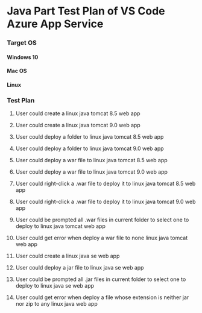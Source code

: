 # Java Part Test Plan of VS Code Azure App Service

### Target OS

#### Windows 10

#### Mac OS

#### Linux

### Test Plan

1. User could create a linux java tomcat 8.5 web app

2. User could create a linux java tomcat 9.0 web app

3. User could deploy a folder to linux java tomcat 8.5 web app

4. User could deploy a folder to linux java tomcat 9.0 web app

5. User could deploy a war file to linux java tomcat 8.5 web app

6. User could deploy a war file to linux java tomcat 9.0 web app

7. User could right-click a .war file to deploy it to linux java tomcat 8.5 web app

8. User could right-click a .war file to deploy it to linux java tomcat 9.0 web app

9. User could be prompted all .war files in current folder to select one to deploy to linux java tomcat web app

10. User could get error when deploy a war file to none linux java tomcat web app

11. User could create a linux java se web app

12. User could deploy a jar file to linux java se web app

13. User could be prompted all .jar files in current folder to select one to deploy to linux java se web app

14. User could get error when deploy a file whose extension is neither jar nor zip to any linux java web app
